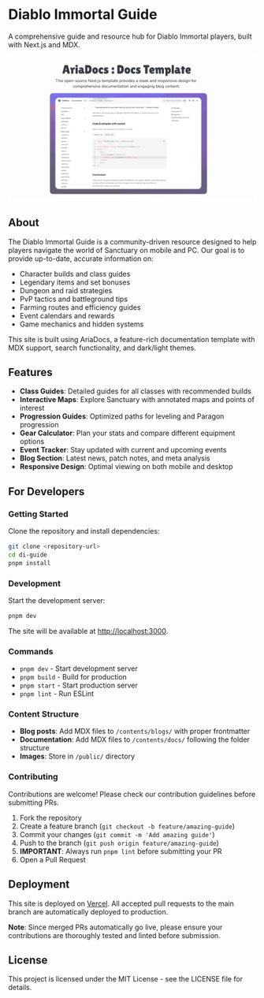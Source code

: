 # Diablo Immortal Guide

A comprehensive guide and resource hub for Diablo Immortal players, built with Next.js and MDX.

![Diablo Immortal Guide](/public/public-og.png)

## About

The Diablo Immortal Guide is a community-driven resource designed to help players navigate the world of Sanctuary on mobile and PC. Our goal is to provide up-to-date, accurate information on:

- Character builds and class guides
- Legendary items and set bonuses
- Dungeon and raid strategies
- PvP tactics and battleground tips
- Farming routes and efficiency guides
- Event calendars and rewards
- Game mechanics and hidden systems

This site is built using AriaDocs, a feature-rich documentation template with MDX support, search functionality, and dark/light themes.

## Features

- **Class Guides**: Detailed guides for all classes with recommended builds
- **Interactive Maps**: Explore Sanctuary with annotated maps and points of interest
- **Progression Guides**: Optimized paths for leveling and Paragon progression
- **Gear Calculator**: Plan your stats and compare different equipment options
- **Event Tracker**: Stay updated with current and upcoming events
- **Blog Section**: Latest news, patch notes, and meta analysis
- **Responsive Design**: Optimal viewing on both mobile and desktop

## For Developers

### Getting Started

Clone the repository and install dependencies:

```bash
git clone <repository-url>
cd di-guide
pnpm install
```

### Development

Start the development server:

```bash
pnpm dev
```

The site will be available at [http://localhost:3000](http://localhost:3000).

### Commands

- `pnpm dev` - Start development server
- `pnpm build` - Build for production
- `pnpm start` - Start production server
- `pnpm lint` - Run ESLint

### Content Structure

- **Blog posts**: Add MDX files to `/contents/blogs/` with proper frontmatter
- **Documentation**: Add MDX files to `/contents/docs/` following the folder structure
- **Images**: Store in `/public/` directory

### Contributing

Contributions are welcome! Please check our contribution guidelines before submitting PRs.

1. Fork the repository
2. Create a feature branch (`git checkout -b feature/amazing-guide`)
3. Commit your changes (`git commit -m 'Add amazing guide'`)
4. Push to the branch (`git push origin feature/amazing-guide`)
5. **IMPORTANT**: Always run `pnpm lint` before submitting your PR
6. Open a Pull Request

## Deployment

This site is deployed on [Vercel](https://vercel.com). All accepted pull requests to the main branch are automatically deployed to production.

**Note**: Since merged PRs automatically go live, please ensure your contributions are thoroughly tested and linted before submission.

## License

This project is licensed under the MIT License - see the LICENSE file for details.